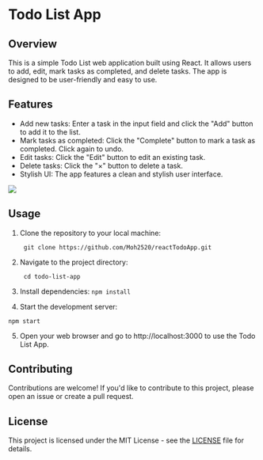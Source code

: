 # Todo List App

## Overview

This is a simple Todo List web application built using React. It allows users to add, edit, mark tasks as completed, and delete tasks. The app is designed to be user-friendly and easy to use.

## Features

- Add new tasks: Enter a task in the input field and click the "Add" button to add it to the list.
- Mark tasks as completed: Click the "Complete" button to mark a task as completed. Click again to undo.
- Edit tasks: Click the "Edit" button to edit an existing task.
- Delete tasks: Click the "×" button to delete a task.
- Stylish UI: The app features a clean and stylish user interface.

![](https://hackmd.io/_uploads/BJ1huQd6n.gif)


## Usage

1. Clone the repository to your local machine:

        git clone https://github.com/Moh2520/reactTodoApp.git
    
2. Navigate to the project directory:

        cd todo-list-app
3. Install dependencies:
            `npm install `
5. Start the development server:
```
npm start
```


5. Open your web browser and go to http://localhost:3000 to use the Todo List App.

## Contributing

Contributions are welcome! If you'd like to contribute to this project, please open an issue or create a pull request.

## License

This project is licensed under the MIT License - see the [LICENSE](LICENSE) file for details.




